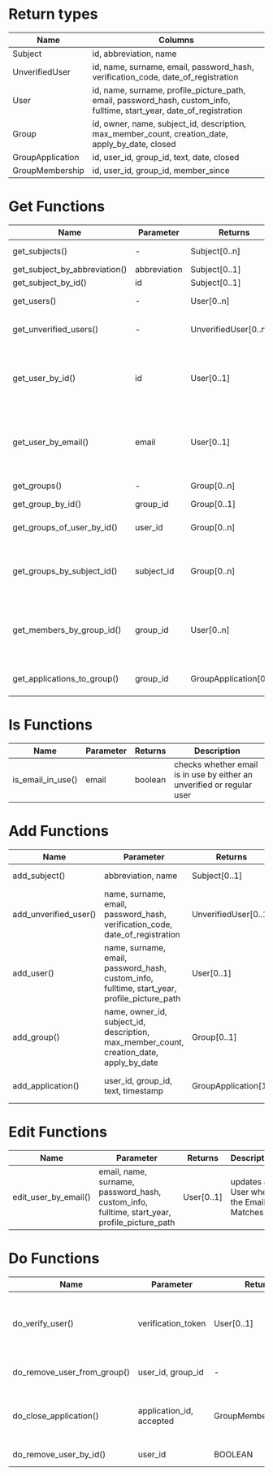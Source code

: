 # Return types
| Name             | Columns                                                                                                                |
| ---------------- | ---------------------------------------------------------------------------------------------------------------------- |
| Subject          | id, abbreviation, name                                                                                                 |
| UnverifiedUser   | id, name, surname, email, password_hash, verification_code, date_of_registration                                       |
| User             | id, name, surname, profile_picture_path, email, password_hash, custom_info, fulltime, start_year, date_of_registration |
| Group            | id, owner, name, subject_id, description, max_member_count, creation_date, apply_by_date, closed                       |
| GroupApplication | id, user_id, group_id, text, date, closed                                                                              |
| GroupMembership  | id, user_id, group_id, member_since                                                                                    |

# Get Functions
| Name | Parameter | Returns | Description |
|---|---|---|---|
|get_subjects()|-|Subject[0..n] |Returns all subjects in DB|
|get_subject_by_abbreviation()|abbreviation|Subject[0..1] |Returns subject|
|get_subject_by_id()|id|Subject[0..1] |Returns subject|
|get_users()|-| User[0..n] |Returns all users in DB|
|get_unverified_users()|-| UnverifiedUser[0..n] |Returns all unverified_users in DB|
|get_user_by_id()|id| User[0..1] |Returns user matching the id if nothing matches it returns empty results|
|get_user_by_email()|email| User[0..1] |Returns user matching the email if nothing matches it returns empty results|
|get_groups()| - | Group[0..n] |Returns all groups|
|get_group_by_id()| group_id | Group[0..1] |Returns group|
|get_groups_of_user_by_id()|user_id| Group[0..n] |Returns all the groups the user is a member of|
|get_groups_by_subject_id()|subject_id| Group[0..n] |Returns all the groups associated with the given subject|
|get_members_by_group_id()|group_id| User[0..n] |Returns all members of the group. If group does not exist, returns an empty list.|
|get_applications_to_group()|group_id| GroupApplication[0..n] |Returns all open applications to the group.|

# Is Functions
| Name | Parameter | Returns | Description |
|---|---|---|---|
|is_email_in_use()|email|boolean|checks whether email is in use by either an unverified or regular user|

# Add Functions
| Name | Parameter | Returns | Description |
|---|---|---|---|
|add_subject()|abbreviation, name| Subject[0..1] |adds subject and returns it|
|add_unverified_user()|name, surname, email, password_hash, verification_code, date_of_registration| UnverifiedUser[0..1] |adds unverifiedUser and returns it|
|add_user()|name, surname, email, password_hash, custom_info, fulltime, start_year, profile_picture_path| User[0..1] |adds user and returns it|
|add_group()|name, owner_id, subject_id, description, max_member_count, creation_date, apply_by_date| Group[0..1] |adds group and returns it|
|add_application()|user_id, group_id, text, timestamp| GroupApplication[1] |Adds a new group-application|

# Edit Functions
| Name | Parameter | Returns | Description |
|---|---|---|---|
|edit_user_by_email()|email, name, surname, password_hash, custom_info, fulltime, start_year, profile_picture_path| User[0..1] |updates a User where the Email Matches|

# Do Functions
| Name | Parameter | Returns | Description |
|---|---|---|---|
|do_verify_user()|verification_token| User[0..1] |Verifies the user with the given verification code if it exists, returns the now verified user|
|do_remove_user_from_group()|user_id, group_id| - |Kicks the user from the group if present|
|do_close_application()|application_id, accepted| GroupMembership[0..1] |Closes the application. If `accepted`, a GroupMembership is created.|
|do_remove_user_by_id()|user_id| BOOLEAN |Deletes the user where id = user_id|
